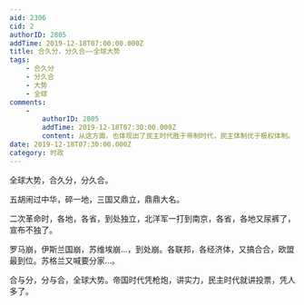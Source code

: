 ```yaml
---
aid: 2306
cid: 2
authorID: 2805
addTime: 2019-12-18T07:00:00.000Z
title: 合久分，分久合——全球大势
tags:
    - 合久分
    - 分久合
    - 大势
    - 全球
comments:
    -
        authorID: 2805
        addTime: 2019-12-18T07:30:00.000Z
        content: 从这方面，也体现出了民主时代胜于帝制时代，民主体制优于极权体制。
date: 2019-12-18T07:30:00.000Z
category: 时政
---
```


全球大势，合久分，分久合。

五胡闹过中华，碎一地，三国又鼎立，鼎鼎大名。

二次革命时，各地，各省，到处独立，北洋军一打到南京，各省，各地又尿裤了，宣布不独了。

罗马崩，伊斯兰国崩，苏维埃崩…，到处崩。各联邦，各经济体，又搞合合，欧盟最到位。苏格兰又喊要分家…。

合与分，分与合，全球大势。帝国时代凭枪炮，讲实力，民主时代就讲投票，凭人多了。
